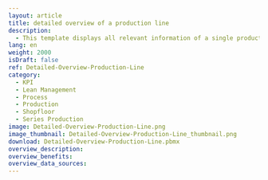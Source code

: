 ```yaml
---
layout: article
title: detailed overview of a production line
description: 
  - This template displays all relevant information of a single production line. It contains MES data, order information and employee news amongst others. In addition, the status of the other lines is shown in simplified form. Simply connect your data source of choice, for example SAP or OPC UA.
lang: en
weight: 2000
isDraft: false
ref: Detailed-Overview-Production-Line
category:
  - KPI
  - Lean Management
  - Process
  - Production
  - Shopfloor
  - Series Production
image: Detailed-Overview-Production-Line.png
image_thumbnail: Detailed-Overview-Production-Line_thumbnail.png
download: Detailed-Overview-Production-Line.pbmx
overview_description:
overview_benefits:
overview_data_sources:
---
```

